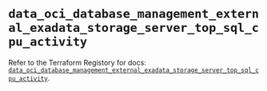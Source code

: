 # `data_oci_database_management_external_exadata_storage_server_top_sql_cpu_activity`

Refer to the Terraform Registory for docs: [`data_oci_database_management_external_exadata_storage_server_top_sql_cpu_activity`](https://registry.terraform.io/providers/oracle/oci/6.18.0/docs/data-sources/database_management_external_exadata_storage_server_top_sql_cpu_activity).
